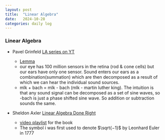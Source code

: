 ```yaml
---
layout: post
title:  "Linear Algebra"
date:   2024-10-28
categories: daily log
---
```


### Linear Algebra
- Pavel Grinfeld [LA series on YT](https://www.youtube.com/playlist?list=PLlXfTHzgMRUKXD88IdzS14F4NxAZudSmv)
  - [Lemma](https://www.lem.ma/library)
   - our eye has 100 million sensors in the retina (rod & cone cells) but our ears have only one sensor. Sound enters our ears as a combination(summation) which are then decomposed as a result of which we can hear the individual sound sources.
   - mlk + bach = mlk - bach (mlk - martin luther king). The intuition is that any sound signal can be decomposed as a set of sine waves, so -bach is just a phase shifted sine wave. So addition or subtraction sounds the same.

- Sheldon Axler [Linear Algebra Done Right](https://linear.axler.net/)
  - [video playlist](https://www.youtube.com/playlist?list=PLGAnmvB9m7zOBVCZBUUmSinFV0wEir2Vw) for the book
  - The symbol i was first used to denote $\sqrt{−1}$ by Leonhard Euler in 1777
  
